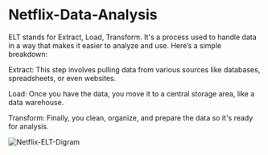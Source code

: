 # Netflix-Data-Analysis

ELT stands for Extract, Load, Transform. It's a process used to handle data in a way that makes it easier to analyze and use. Here’s a simple breakdown:

Extract: This step involves pulling data from various sources like databases, spreadsheets, or even websites.

Load: Once you have the data, you move it to a central storage area, like a data warehouse.

Transform: Finally, you clean, organize, and prepare the data so it's ready for analysis.


![Netflix-ELT-Digram](https://github.com/yv12/Netflix-Data---ELT-Analysis/assets/87942632/b1f05fa3-090c-40d7-b940-49c55938332e)
